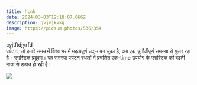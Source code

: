 ```yaml
---
title: hcnh
date: 2024-03-03T12:18:07.066Z
description: gvjvjkvkg
image: https://picsum.photos/536/354
---
```

cyjtftdjyrfd\
पर्यटन, जो हमारे समय में विश्व भर में महत्वपूर्ण उद्यम बन चुका है, अब एक चुनौतीपूर्ण समस्या से गुजर रहा है - प्लास्टिक प्रदूषण। यह समस्या पर्यटन स्थलों में प्रचलित एक-time उपयोग के प्लास्टिक की बढ़ती मात्रा से उत्पन्न हो रही है।

![](https://picsum.photos/536/354)